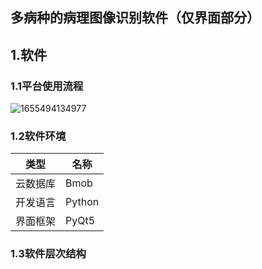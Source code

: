 ## 多病种的病理图像识别软件（仅界面部分）

## 1.软件

### 1.1平台使用流程

![1655494134977](https://github.com/lijianxing66628/IntelligentDiagnosisPlatform/blob/main/images/111.png)

### 1.2软件环境

|  类型   | 名称  |
|  ----  | ----  |
| 云数据库  | Bmob |
| 开发语言  | Python |
| 界面框架  | PyQt5 |

### 1.3软件层次结构

